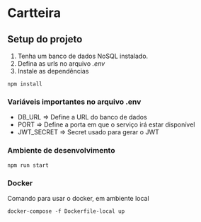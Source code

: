 # Cartteira

## Setup do projeto

1. Tenha um banco de dados NoSQL instalado.
2. Defina as urls no arquivo _.env_
3. Instale as dependências
```
npm install
```

### Variáveis importantes no arquivo .env

- DB_URL => Define a URL do banco de dados
- PORT => Define a porta em que o serviço irá estar disponível
- JWT_SECRET => Secret usado para gerar o JWT

### Ambiente de desenvolvimento
```
npm run start
```

### Docker

Comando para usar o docker, em ambiente local

```
docker-compose -f Dockerfile-local up
```

